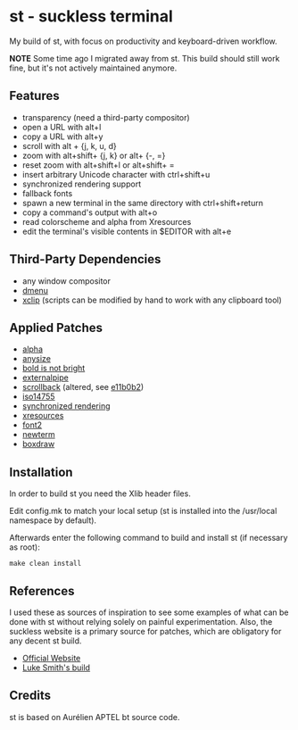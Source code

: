 # st - suckless terminal

My build of st, with focus on productivity and keyboard-driven workflow.

**NOTE** Some time ago I migrated away from st. This build should still work
fine, but it's not actively maintained anymore.

## Features

- transparency (need a third-party compositor)
- open a URL with alt+l
- copy a URL with alt+y
- scroll with alt + {j, k, u, d}
- zoom with alt+shift+ {j, k} or alt+ {-, =}
- reset zoom with alt+shift+l or alt+shift+ =
- insert arbitrary Unicode character with ctrl+shift+u
- synchronized rendering support
- fallback fonts
- spawn a new terminal in the same directory with ctrl+shift+return
- copy a command's output with alt+o
- read colorscheme and alpha from Xresources
- edit the terminal's visible contents in $EDITOR with alt+e

## Third-Party Dependencies

- any window compositor
- [dmenu](https://tools.suckless.org/dmenu/)
- [xclip](https://github.com/astrand/xclip) (scripts can be modified by hand to work with any clipboard tool)

## Applied Patches

- [alpha](https://st.suckless.org/patches/alpha/)
- [anysize](https://st.suckless.org/patches/anysize/)
- [bold is not bright](https://st.suckless.org/patches/bold-is-not-bright/)
- [externalpipe](https://st.suckless.org/patches/externalpipe/)
- [scrollback](https://st.suckless.org/patches/scrollback/) (altered, see [e11b0b2](https://github.com/Randoragon/st/commit/e11b0b24d56035dbbb3dcd20004a52f55dcb4fd9))
- [iso14755](https://st.suckless.org/patches/iso14755/)
- [synchronized rendering](https://st.suckless.org/patches/sync/)
- [xresources](https://st.suckless.org/patches/xresources/)
- [font2](https://st.suckless.org/patches/font2/)
- [newterm](https://st.suckless.org/patches/newterm/)
- [boxdraw](https://st.suckless.org/patches/boxdraw/)

## Installation

In order to build st you need the Xlib header files.

Edit config.mk to match your local setup (st is installed into
the /usr/local namespace by default).

Afterwards enter the following command to build and install st (if
necessary as root):

    make clean install

## References

I used these as sources of inspiration to see some examples of what can be done with st without relying solely on painful experimentation.
Also, the suckless website is a primary source for patches, which are obligatory for any decent st build.

- [Official Website](https://st.suckless.org)
- [Luke Smith's build](https://github.com/lukesmithxyz/st)


## Credits

st is based on Aurélien APTEL <aurelien dot aptel at gmail dot com> bt source code.

